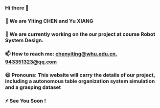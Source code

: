 ### Hi there 👋

### 👯 We are Yiting CHEN and Yu XIANG
### 🔭 We are currently working on the our project at course Robot System Design.
### 📫 How to reach me: chenyiting@whu.edu.cn, 943351323@qq.com

### 😄 Pronouns: This website will carry the details of our project, including a autonomous table organization system simulation and a grasping dataset

### ⚡ See You Soon !
<!--
**Xyyy1999/Xyyy1999** is a ✨ _special_ ✨ repository because its `README.md` (this file) appears on your GitHub profile.

Here are some ideas to get you started:

- 🔭 I’m currently working on ...
- 🌱 I’m currently learning ...
- 👯 I’m looking to collaborate on ...
- 🤔 I’m looking for help with ...
- 💬 Ask me about ...
- 📫 How to reach me: ...
- 😄 Pronouns: ...
- ⚡ Fun fact: ...
-->
